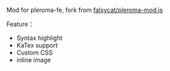 Mod for pleroma-fe, fork from [falsycat/pleroma-mod.js](https://gist.github.com/falsycat/7ce1e340daebb1bfc9f1e3b3b451b3c5)

Feature：

- Syntax highlight
- KaTex support
- Custom CSS
- inline image
